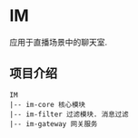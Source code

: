 # IM

应用于直播场景中的聊天室.

## 项目介绍

```
IM
|-- im-core 核心模块
|-- im-filter 过滤模块. 消息过滤
|-- im-gateway 网关服务
```
